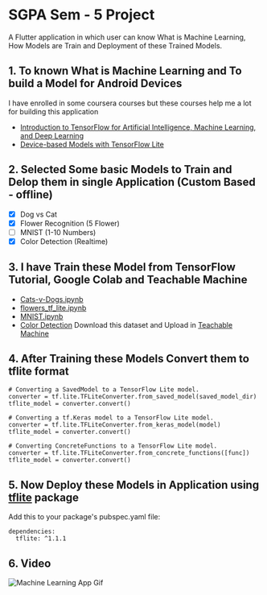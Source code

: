 # SGPA Sem - 5 Project

A Flutter application in which user can know What is Machine Learning, How Models are Train and Deployment of these Trained Models. 

## 1. To known What is Machine Learning and To build a Model for Android Devices

I have enrolled in some coursera courses but these courses help me a lot for building this application
* [Introduction to TensorFlow for Artificial Intelligence, Machine Learning, and Deep Learning](https://www.coursera.org/learn/introduction-tensorflow)
* [Device-based Models with TensorFlow Lite](https://www.coursera.org/learn/device-based-models-tensorflow)

## 2. Selected Some basic Models to Train and Delop them in single Application (Custom Based - offline)

- [x] Dog vs Cat 
- [x] Flower Recognition (5 Flower)
- [ ] MNIST (1-10 Numbers) 
- [x] Color Detection (Realtime)

## 3. I have Train these Model from TensorFlow Tutorial, Google Colab and Teachable Machine

- [Cats-v-Dogs.ipynb](https://colab.research.google.com/github/lmoroney/mlday-tokyo/blob/master/Lab6-Cats-v-Dogs.ipynb#scrollTo=G4cwNEH46UAI)
- [flowers_tf_lite.ipynb](https://colab.research.google.com/github/tensorflow/examples/blob/master/community/en/flowers_tf_lite.ipynb)
- [MNIST.ipynb](https://colab.research.google.com/github/tensorflow/examples/blob/master/lite/codelabs/digit_classifier/ml/step2_train_ml_model.ipynb)
- [Color Detection](https://drive.google.com/file/d/1t7KKfyrt_t8QXFvSrv4TImrkM7wl2KEN/view?usp=sharing) Download this dataset and Upload in [Teachable Machine](https://teachablemachine.withgoogle.com/train/image)

## 4. After Training these Models Convert them to tflite format

```
# Converting a SavedModel to a TensorFlow Lite model.
converter = tf.lite.TFLiteConverter.from_saved_model(saved_model_dir)
tflite_model = converter.convert()
```
```
# Converting a tf.Keras model to a TensorFlow Lite model.
converter = tf.lite.TFLiteConverter.from_keras_model(model)
tflite_model = converter.convert()
```
```
# Converting ConcreteFunctions to a TensorFlow Lite model.
converter = tf.lite.TFLiteConverter.from_concrete_functions([func])
tflite_model = converter.convert()
```

## 5. Now Deploy these Models in Application using [tflite](https://pub.dev/packages/tflite) package

Add this to your package's pubspec.yaml file:
```
dependencies:
  tflite: ^1.1.1
```

## 6. Video

![Machine Learning App Gif](https://github.com/AdityaLalwani/Machine-Learning-App/blob/master/Gifs/sgpa.gif "Machine Learning App")
